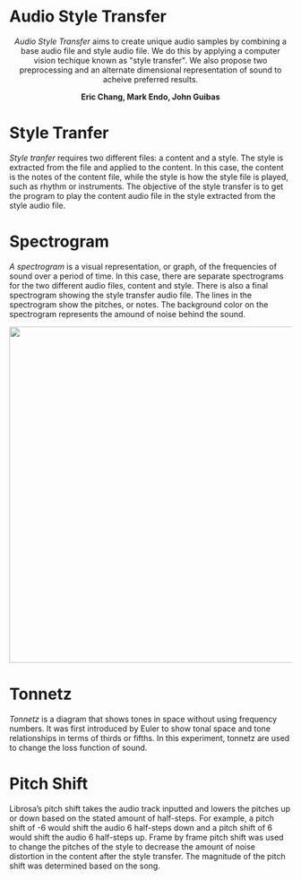 # Audio Style Transfer

<p align="center"> <i>Audio Style Transfer</i> aims to create unique audio samples by combining a base audio file and style audio file. We do this by applying a computer vision techique known as "style transfer". We also propose two preprocessing and an alternate dimensional representation of sound to acheive preferred results.</p>


<p align="center"> <b>Eric Chang, Mark Endo, John Guibas</b> </p>


# Style Tranfer

*Style tranfer* requires two different files: a content and a style. The style is extracted from the file and applied to the content. In this case, the content is the notes of the content file, while the style is how the style file is played, such as rhythm or instruments. The objective of the style transfer is to get the program to play the content audio file in the style extracted from the style audio file.

# Spectrogram

*A spectrogram* is a visual representation, or graph, of the frequencies of sound over a period of time. In this case, there are separate spectrograms for the two different audio files, content and style. There is also a final spectrogram showing the style transfer audio file. The lines in the spectrogram show the pitches, or notes. The background color on the spectrogram represents the amound of noise behind the sound.

<p align="center"> <img src="http://i.imgur.com/vP90hGB.png" width="600"> </p>

# Tonnetz

*Tonnetz* is a diagram that shows tones in space without using frequency numbers. It was first introduced by Euler to show tonal space and tone relationships in terms of thirds or fifths. In this experiment, tonnetz are used to change the loss function of sound.

# Pitch Shift
Librosa’s pitch shift takes the audio track inputted and lowers the pitches up or down based on the stated amount of half-steps. For example, a pitch shift of -6 would shift the audio 6 half-steps down and a pitch shift of 6 would shift the audio 6 half-steps up. Frame by frame pitch shift was used to change the pitches of the style to decrease the amount of noise distortion in the content after the style transfer. The magnitude of the pitch shift was determined based on the song.
